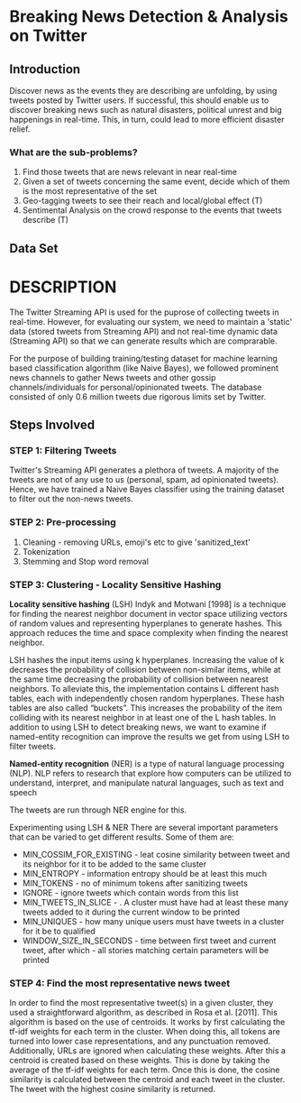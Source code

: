# Breaking News Detection & Analysis on Twitter


## Introduction

Discover news as the events they are describing are unfolding, by using tweets posted by Twitter users. If successful, this should enable us to discover breaking news such as natural disasters, political unrest and big happenings in real-time. This, in turn, could lead to more efficient disaster relief. 

### What are the sub-problems?
1. Find those tweets that are news relevant in near real-time
2. Given a set of tweets concerning the same event, decide which of them is the most representative of the set
3. Geo-tagging tweets to see their reach and local/global effect (T)
4. Sentimental Analysis on the crowd response to the events that tweets describe (T)

## Data Set

DESCRIPTION
===========

The Twitter Streaming API is used for the puprose of collecting tweets in real-time. However, for evaluating our system, we need to maintain a 'static' data (stored tweets from Streaming API) and not real-time dynamic data (Streaming API) so that we can generate results which are comprarable.

For the purpose of building training/testing dataset for machine learning based classification algorithm (like Naive Bayes), we followed prominent news channels to gather News tweets and other gossip channels/individuals for personal/opinionated tweets. The database consisted of only 0.6 million tweets due rigorous limits set by Twitter.

## Steps Involved

### STEP 1: Filtering Tweets
Twitter's Streaming API generates a plethora of tweets. A majority of the tweets are not of any use to us (personal, spam, ad opinionated tweets). Hence, we have trained a Naive Bayes classifier using the training dataset to filter out the non-news tweets.

### STEP 2: Pre-processing
1. Cleaning - removing URLs, emoji's etc to give 'sanitized_text'
2. Tokenization
3. Stemming and Stop word removal


### STEP 3: Clustering - Locality Sensitive Hashing
<b>Locality sensitive hashing</b> (LSH) Indyk and Motwani [1998] is a technique for finding the nearest neighbor document in vector space utilizing vectors of random values and representing hyperplanes to generate hashes. This approach reduces the time and space complexity when finding the nearest neighbor.

LSH hashes the input items using k hyperplanes. Increasing the value of k decreases the probability of collision between non-similar items, while at the same time decreasing the probability of collision between nearest neighbors. To alleviate this, the implementation contains L different hash tables, each with independently chosen random hyperplanes. These hash tables are also called “buckets”. This increases the probability of the item colliding with its nearest neighbor in at least one of the L hash tables. In addition to using LSH to detect breaking news, we want to examine if named-entity recognition can improve the results we get from using LSH to filter tweets.

<b>Named-entity recognition</b> (NER) is a type of natural language processing (NLP). NLP refers to research that explore how computers can be utilized to understand, interpret, and manipulate natural languages, such as text and speech

The tweets are run through NER engine for this.

Experimenting using LSH & NER
There are several important parameters that can be varied to get different results.
Some of them are:
- MIN_COSSIM_FOR_EXISTING - leat cosine similarity between tweet and its neighbor for it to be added to the same
cluster
- MIN_ENTROPY - information entropy should be at least this much 
- MIN_TOKENS - no of minimum tokens after sanitizing tweets
- IGNORE - ignore tweets which contain words from this list
- MIN_TWEETS_IN_SLICE - . A cluster must have had at least these many tweets added to it during the current window to be printed
- MIN_UNIQUES - how many unique users must have tweets in a cluster for it be to qualified
- WINDOW_SIZE_IN_SECONDS - time between first tweet and current tweet, after which - all stories matching certain parameters will be printed

### STEP 4: Find the most representative news tweet
In order to find the most representative tweet(s) in a given cluster, they used a straightforward algorithm, as described in Rosa et al. [2011]. This algorithm is based on the use of centroids. It works by first calculating the tf-idf weights for each term in the cluster. When doing this, all tokens are turned into lower case representations, and any punctuation removed. Additionally, URLs are ignored when calculating these weights. After this a centroid is created based on these weights. This is done by taking the average of the tf-idf weights for each term. Once this is done, the cosine similarity is calculated between the centroid and each tweet in the cluster. The tweet with the highest cosine similarity is returned.
